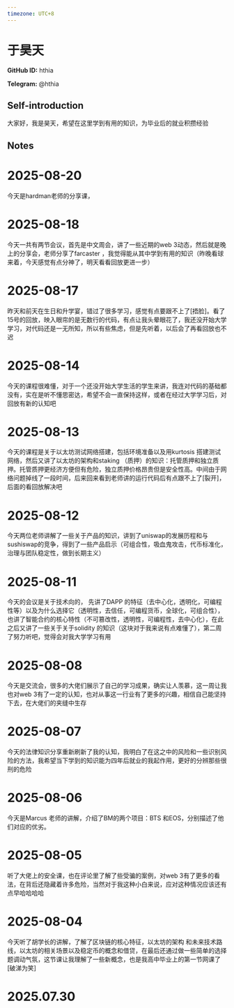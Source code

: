 ```yaml
---
timezone: UTC+8
---
```


# 于昊天

**GitHub ID:** hthia

**Telegram:** @hthia

## Self-introduction

大家好，我是昊天，希望在这里学到有用的知识，为毕业后的就业积攒经验

## Notes

<!-- Content_START -->
# 2025-08-20

今天是hardman老师的分享课，

# 2025-08-18

今天一共有两节会议，首先是中文周会，讲了一些近期的web 3动态，然后就是晚上的分享会，老师分享了farcaster ，我觉得能从其中学到有用的知识（昨晚看球来着，今天感觉有点分神了，明天看看回放更进一步）

# 2025-08-17

昨天和前天在生日和升学宴，错过了很多学习，感觉有点要跟不上了[捂脸]。看了15号的回放，映入眼帘的是无数行的代码，有点让我头晕眼花了，我还没开始大学学习，对代码还是一无所知，所以有些焦虑，但是先听着，以后会了再看回放也不迟

# 2025-08-14

今天的课程很难懂，对于一个还没开始大学生活的学生来讲，我连对代码的基础都没有，实在是听不懂思密达，希望不会一直保持这样，或者在经过大学学习后，对回放有新的认知吧

# 2025-08-13

今天的课程是关于以太坊测试网络搭建，包括环境准备以及用kurtosis 搭建测试网络，然后又讲了以太坊的架构和staking （质押）的知识：托管质押和独立质押。托管质押更经济方便但有危险，独立质押价格昂贵但是安全性高。中间由于网络问题掉线了一段时间，后来回来看到老师讲的运行代码后有点跟不上了[裂开]，后面的看回放解决吧

# 2025-08-12

今天两位老师讲解了一些关于产品的知识，讲到了uniswap的发展历程和与sushiswap的竞争，得到了一些产品启示（可组合性，吸血鬼攻击，代币标准化，治理与团队稳定性，做到长期主义）

# 2025-08-11

今天的会议是关于技术向的， 先讲了DAPP 的特征（去中心化，透明化，可编程性等）以及为什么选择它（透明性，去信任，可编程货币，全球化，可组合性），也讲了智能合约的核心特性（不可篡改性，透明性，可编程性，去中心化），在此之后又讲了一些关于关于solidity 的知识（这块对于我来说有点难懂了），第二周了努力听吧，觉得会对我大学学习有用

# 2025-08-08

今天是交流会，很多的大佬们展示了自己的学习成果，确实让人羡慕，这一周让我也对web 3有了一定的认知，也对从事这一行业有了更多的兴趣，相信自己能坚持下去，在大佬们的夹缝中生存

# 2025-08-07

今天的法律知识分享重新刷新了我的认知，我明白了在这之中的风险和一些识别风险的方法，我希望当下学到的知识能为四年后就业的我起作用，更好的分辨那些很刑的危险

# 2025-08-06

今天是Marcus 老师的讲解，介绍了BM的两个项目：BTS 和EOS，分别描述了他们对应的优劣。

# 2025-08-05

听了大佬上的安全课，也在评论里了解了些受骗的案例，对web 3有了更多的看法，在背后还隐藏着许多危险，当然对于我这种小白来说，应对这种情况应该还有点早哈哈哈哈

# 2025-08-04

今天听了胡学长的讲解，了解了区块链的核心特征，以太坊的架构 和未来技术路线，以太坊的相关场景以及稳定币的概念和借贷，在最后还通过做一些简单的选择题调动气氛，这节课让我理解了一些新概念，也是我高中毕业上的第一节网课了[破涕为笑]


# 2025.07.30


<!-- Content_END -->
